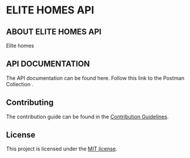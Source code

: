 # ELITE HOMES API

## ABOUT ELITE HOMES API

Elite homes

## API DOCUMENTATION

The API documentation can be found here. Follow this link to the Postman Collection []().

## Contributing

The contribution guide can be found in the [Contribution Guidelines](https://github.com/Olatisunkanmi/EliteHomes-Zoja/blob/readme/CONTRIBUTING.md).

## License

This project is licensed under the [MIT license](https://opensource.org/licenses/MIT).

